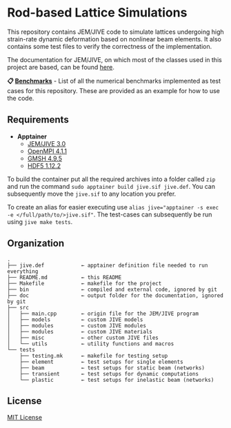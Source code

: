 # Rod-based Lattice Simulations
This repository contains JEM/JIVE code to simulate lattices undergoing high strain-rate dynamic deformation based on nonlinear beam elements. It also contains some test files to verify the correctness of the implementation.

The documentation for JEM/JIVE, on which most of the classes used in this project are based, can be found [here](https://jive-manual.dynaflow.com/index.html).

**📋 [Benchmarks](tests/Benchmarks.md)** - List of all the numerical benchmarks implemented as test cases for this repository. These are provided as an example for how to use the code.

## Requirements
- **Apptainer**
  - [JEM/JIVE 3.0](https://dynaflow.com/software/jive/jive-downloads/)
  - [OpenMPI 4.1.1](https://download.open-mpi.org/release/open-mpi/v4.1/openmpi-4.1.1.tar.gz)
  - [GMSH 4.9.5](https://gmsh.info/bin/Linux/gmsh-4.9.5-Linux64-sdk.tgz)
  - [HDF5 1.12.2](https://support.hdfgroup.org/archive/support/ftp/HDF5/releases/hdf5-1.12/hdf5-1.12.2/src/hdf5-1.12.2.tar.gz)

To build the container put all the required archives into a folder called `zip` and run the command `sudo apptainer build jive.sif jive.def`.
You can subsequently move the `jive.sif` to any location you prefer.

To create an alias for easier executing use `alias jive="apptainer -s exec -e </full/path/to/>jive.sif"`.
The test-cases can subsequently be run using `jive make tests`.

## Organization
```
.
├── jive.def            ← apptainer definition file needed to run everything
├── README.md           ← this README
├── Makefile            ← makefile for the project
├── bin                 ← compiled and external code, ignored by git
├── doc                 ← output folder for the documentation, ignored by git
├── src
│   ├── main.cpp        ← origin file for the JEM/JIVE program
│   ├── models          ← custom JIVE models
│   ├── modules         ← custom JIVE modules
│   ├── modules         ← custom JIVE materials
│   ├── misc            ← other custom JIVE files
│   └── utils           ← utility functions and macros
└── tests
    ├── testing.mk      ← makefile for testing setup
    ├── element         ← test setups for single elements
    ├── beam            ← test setups for static beam (networks)
    ├── transient       ← test setups for dynamic computations
    └── plastic         ← test setups for inelastic beam (networks)
```

## License
[MIT License](https://opensource.org/license/mit)
